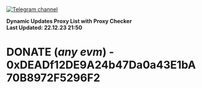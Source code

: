[![Telegram channel](https://img.shields.io/endpoint?url=https://runkit.io/damiankrawczyk/telegram-badge/branches/master?url=https://t.me/n4z4v0d)](https://t.me/n4z4v0d) 

**Dynamic Updates Proxy List with Proxy Checker**  
**Last Updated: 22.12.23 21:50**

# DONATE (_any evm_) - 0xDEADf12DE9A24b47Da0a43E1bA70B8972F5296F2
